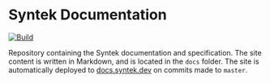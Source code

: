 # Syntek Documentation

<a href="https://travis-ci.com/syntek-lang/docs"><img src="https://img.shields.io/travis/com/syntek-lang/docs.svg?style=for-the-badge" alt="Build" /></a>

Repository containing the Syntek documentation and specification. The site content is written in Markdown, and is located in the `docs` folder. The site is automatically deployed to [docs.syntek.dev](https://docs.syntek.dev) on commits made to `master`.
